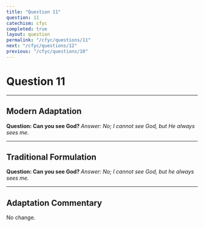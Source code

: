 ```yaml
---
title: "Question 11"
question: 11
catechism: cfyc
completed: true
layout: question
permalink: "/cfyc/questions/11"
next: "/cfyc/questions/12"
previous: "/cfyc/questions/10"
---
```

# Question 11
---
## Modern Adaptation
<strong>
    Question: Can you see God?
</strong>

<em>
    Answer: No; I cannot see God, but He always sees me.
</em>

---
## Traditional Formulation
<strong>
    Question: Can you see God?
</strong>

<em>
    Answer: No; I cannot see God, but he always sees me.
</em>

---
## Adaptation Commentary
No change.
